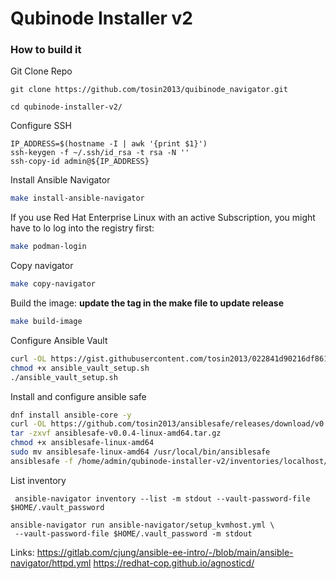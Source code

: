 # Qubinode Installer v2




### How to build it

Git Clone Repo
```
git clone https://github.com/tosin2013/quibinode_navigator.git

cd qubinode-installer-v2/
```

Configure SSH 
```
IP_ADDRESS=$(hostname -I | awk '{print $1}')
ssh-keygen -f ~/.ssh/id_rsa -t rsa -N ''
ssh-copy-id admin@${IP_ADDRESS}
```

Install Ansible Navigator
```bash
make install-ansible-navigator
```

If you use Red Hat Enterprise Linux with an active Subscription, you might have to lo log into the registry first:

```bash
make podman-login
```

Copy navigator 
```bash
make copy-navigator
```


Build the image:
**update the tag in the make file to update release**
```bash
make build-image
```

Configure Ansible Vault
```bash
curl -OL https://gist.githubusercontent.com/tosin2013/022841d90216df8617244ab6d6aceaf8/raw/92400b9e459351d204feb67b985c08df6477d7fa/ansible_vault_setup.sh
chmod +x ansible_vault_setup.sh
./ansible_vault_setup.sh
```

Install and configure ansible safe
```bash
dnf install ansible-core -y 
curl -OL https://github.com/tosin2013/ansiblesafe/releases/download/v0.0.4/ansiblesafe-v0.0.4-linux-amd64.tar.gz
tar -zxvf ansiblesafe-v0.0.4-linux-amd64.tar.gz
chmod +x ansiblesafe-linux-amd64 
sudo mv ansiblesafe-linux-amd64 /usr/local/bin/ansiblesafe
ansiblesafe -f /home/admin/qubinode-installer-v2/inventories/localhost/group_vars/control/vault.yml
```

List inventory 
```
 ansible-navigator inventory --list -m stdout --vault-password-file $HOME/.vault_password
```

```
ansible-navigator run ansible-navigator/setup_kvmhost.yml \
 --vault-password-file $HOME/.vault_password -m stdout 
```

Links: 
https://gitlab.com/cjung/ansible-ee-intro/-/blob/main/ansible-navigator/httpd.yml
https://redhat-cop.github.io/agnosticd/
